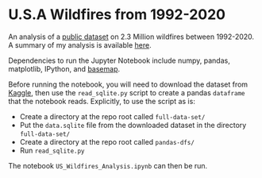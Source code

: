 # U.S.A Wildfires from 1992-2020

An analysis of a [public dataset](https://www.kaggle.com/datasets/behroozsohrabi/us-wildfire-records-6th-edition) on 2.3 Million wildfires between 1992-2020. A summary of my analysis is available [here](https://rucskajj.github.io/Data-Science-Projects/US_Wildfires_Analysis.html).

Dependencies to run the Jupyter Notebook include numpy, pandas, matplotlib, IPython, and [basemap](https://github.com/matplotlib/basemap).

Before running the notebook, you will need to download the dataset from [Kaggle](https://www.kaggle.com/datasets/behroozsohrabi/us-wildfire-records-6th-edition), then use the `read_sqlite.py` script to create a pandas `dataframe` that the notebook reads. Explicitly, to use the script as is:
* Create a directory at the repo root called `full-data-set/`
* Put the `data.sqlite` file from the downloaded dataset in the directory `full-data-set/`
* Create a directory at the repo root called `pandas-dfs/`
* Run `read_sqlite.py`

The notebook `US_Wildfires_Analysis.ipynb` can then be run.
